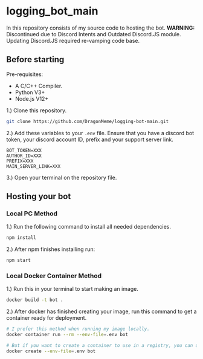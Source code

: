 # logging_bot_main
In this repository consists of my source code to hosting the bot. 
**WARNING:** Discontinued due to Discord Intents and Outdated Discord.JS module. Updating Discord.JS required re-vamping code base.

## Before starting
Pre-requisites:
* A C/C++ Compiler.
* Python V3+
* Node.js V12+

1.) Clone this repository.
```bash
git clone https://github.com/DragonMeme/logging-bot-main.git
```

2.) Add these variables to your `.env` file.
Ensure that you have a discord bot token, your discord account ID, prefix and your support server link.
```env
BOT_TOKEN=XXX
AUTHOR_ID=XXX
PREFIX=XXX
MAIN_SERVER_LINK=XXX
```

3.) Open your terminal on the repository file.

## Hosting your bot
### Local PC Method
1.) Run the following command to install all needed dependencies.
```bash
npm install
```
2.) After npm finishes installing run:
```bash
npm start
```

### Local Docker Container Method
1.) Run this in your terminal to start making an image.
```bash
docker build -t bot .
```

2.) After docker has finished creating your image, run this command to get a container ready for deployment.
```bash
# I prefer this method when running my image locally.
docker container run --rm --env-file=.env bot

# But if you want to create a container to use in a registry, you can use this command.
docker create --env-file=.env bot
```
